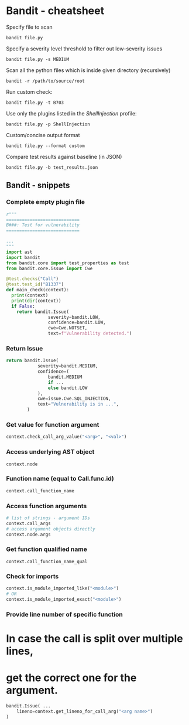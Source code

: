 # Bandit - cheatsheet

Specify file to scan
```
bandit file.py
```

Specify a severity level threshold to filter out low-severity issues
```
bandit file.py -s MEDIUM
```

Scan all the python files which is inside given directory (recursively)
```
bandit -r /path/to/source/root
```

Run custom check: 
```
bandit file.py -t B703
```

Use only the plugins listed in the *ShellInjection* profile:
```
bandit file.py -p ShellInjection
```

Custom/concise output format
```
bandit file.py --format custom
```

Compare test results against baseline (in JSON)
```
bandit file.py -b test_results.json
```

## Bandit - snippets 

### Complete empty plugin file
```py
r"""
============================
B###: Test for vulnerability
============================

...
"""
import ast
import bandit
from bandit.core import test_properties as test
from bandit.core.issue import Cwe

@test.checks("Call")
@test.test_id("B1337")
def main_check(context):
  print(context)
  print(dir(context))
  if False:
    return bandit.Issue(
                severity=bandit.LOW,
                confidence=bandit.LOW,
                cwe=Cwe.NOTSET,
                text=f"Vulnerability detected.")
```

### Return Issue
```py
return bandit.Issue(
            severity=bandit.MEDIUM,
            confidence=(
                bandit.MEDIUM
                if ...
                else bandit.LOW
            ),
            cwe=issue.Cwe.SQL_INJECTION,
            text="Vulnerability is in ...",
        )
```

### Get value for function argument
```python
context.check_call_arg_value("<arg>", "<val>")
```

### Access underlying AST object
```
context.node
```

### Function name (equal to Call.func.id)
```py
context.call_function_name
```

### Access function arguments
```py
# list of strings - argument IDs
context.call_args
# access argument objects directly
context.node.args
```

### Get function qualified name
```
context.call_function_name_qual
```

### Check for imports
```py
context.is_module_imported_like("<module>")
# OR
context.is_module_imported_exact("<module>")
```

### Provide line number of specific function
# In case the call is split over multiple lines, 
# get the correct one for the argument.
```py
bandit.Issue( ...
    lineno=context.get_lineno_for_call_arg("<arg name>")
)
```